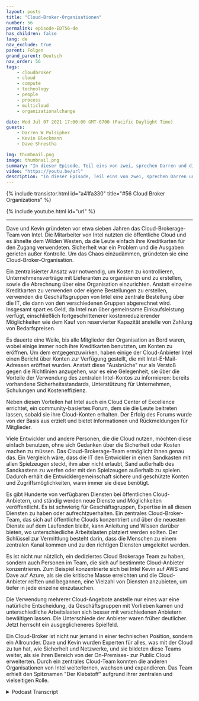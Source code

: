 ```yaml
---
layout: posts
title: "Cloud-Broker-Organisationen"
number: 56
permalink: episode-EDT56-de
has_children: false
lang: de
nav_exclude: true
parent: Folgen
grand_parent: Deutsch
nav_order: 56
tags:
    - cloudbroker
    - cloud
    - compute
    - technology
    - people
    - process
    - multicloud
    - organizationalchange

date: Wed Jul 07 2021 17:00:00 GMT-0700 (Pacific Daylight Time)
guests:
    - Darren W Pulsipher
    - Kevin Bleckmann
    - Dave Shrestha

img: thumbnail.png
image: thumbnail.png
summary: "In dieser Episode, Teil eins von zwei, sprechen Darren und die Intel Cloud Solution Architects Dave Shrestha und Kevin Bleckman über die Bedeutung einer Cloud-Broker-Organisation. Dave und Kevin gründeten vor etwa sieben Jahren das Cloud-Brokerage-Team von Intel. Die Mitarbeiter von Intel nutzten die öffentliche Cloud, und es war wie im Wilden Westen, in dem die Leute einfach ihre Kreditkarten für den Zugriff nutzen. Sicherheit war ein Problem und die Ausgaben gerieten außer Kontrolle. Um das Chaos einzudämmen, haben sie eine Cloud-Broker-Organisation geschaffen."
video: "https://youtu.be/url"
description: "In dieser Episode, Teil eins von zwei, sprechen Darren und die Intel Cloud Solution Architects Dave Shrestha und Kevin Bleckman über die Bedeutung einer Cloud-Broker-Organisation. Dave und Kevin gründeten vor etwa sieben Jahren das Cloud-Brokerage-Team von Intel. Die Mitarbeiter von Intel nutzten die öffentliche Cloud, und es war wie im Wilden Westen, in dem die Leute einfach ihre Kreditkarten für den Zugriff nutzen. Sicherheit war ein Problem und die Ausgaben gerieten außer Kontrolle. Um das Chaos einzudämmen, haben sie eine Cloud-Broker-Organisation geschaffen."
---
```


<div>
{% include transistor.html id="a41fa330" title="#56 Cloud Broker Organizations" %}

{% include youtube.html id="url" %}
</div>

---

Dave und Kevin gründeten vor etwa sieben Jahren das Cloud-Brokerage-Team von Intel. Die Mitarbeiter von Intel nutzten die öffentliche Cloud und es ähnelte dem Wilden Westen, da die Leute einfach ihre Kreditkarten für den Zugang verwendeten. Sicherheit war ein Problem und die Ausgaben gerieten außer Kontrolle. Um das Chaos einzudämmen, gründeten sie eine Cloud-Broker-Organisation.

Ein zentralisierter Ansatz war notwendig, um Kosten zu kontrollieren, Unternehmensverträge mit Lieferanten zu organisieren und zu erstellen, sowie die Abrechnung über eine Organisation einzurichten. Anstatt einzelne Kreditkarten zu verwenden oder eigene Bestellungen zu erstellen, verwenden die Geschäftsgruppen von Intel eine zentrale Bestellung über die IT, die dann von den verschiedenen Gruppen abgerechnet wird. Insgesamt spart es Geld, da Intel nun über gemeinsame Einkaufsleistung verfügt, einschließlich fortgeschrittenerer kostenreduzierender Möglichkeiten wie dem Kauf von reservierter Kapazität anstelle von Zahlung von Bedarfspreisen.

Es dauerte eine Weile, bis alle Mitglieder der Organisation an Bord waren, wobei einige immer noch ihre Kreditkarten benutzten, um Konten zu eröffnen. Um dem entgegenzuwirken, haben einige der Cloud-Anbieter Intel einen Bericht über Konten zur Verfügung gestellt, die mit Intel-E-Mail-Adressen eröffnet wurden. Anstatt diese "Ausbrüche" nur als Verstoß gegen die Richtlinien anzugehen, war es eine Gelegenheit, sie über die Vorteile der Verwendung des zentralen Intel-Kontos zu informieren: bereits vorhandene Sicherheitsstandards, Unterstützung für Unternehmen, Schulungen und Kosteneffizienz.

Neben diesen Vorteilen hat Intel auch ein Cloud Center of Excellence errichtet, ein community-basiertes Forum, dem sie die Leute beitreten lassen, sobald sie ihre Cloud-Konten erhalten. Der Erfolg des Forums wurde von der Basis aus erzielt und bietet Informationen und Rückmeldungen für Mitglieder.

Viele Entwickler und andere Personen, die die Cloud nutzen, möchten diese einfach benutzen, ohne sich Gedanken über die Sicherheit oder Kosten machen zu müssen. Das Cloud-Brokerage-Team ermöglicht ihnen genau das. Ein Vergleich wäre, dass die IT den Entwickler in einen Sandkasten mit allen Spielzeugen steckt, ihm aber nicht erlaubt, Sand außerhalb des Sandkastens zu werfen oder mit den Spielzeugen außerhalb zu spielen. Dadurch erhält die Entwicklergemeinschaft sichere und geschützte Konten und Zugriffsmöglichkeiten, wann immer sie diese benötigt.

Es gibt Hunderte von verfügbaren Diensten bei öffentlichen Cloud-Anbietern, und ständig werden neue Dienste und Möglichkeiten veröffentlicht. Es ist schwierig für Geschäftsgruppen, Expertise in all diesen Diensten zu haben oder aufrechtzuerhalten. Ein zentrales Cloud-Broker-Team, das sich auf öffentliche Clouds konzentriert und über die neuesten Dienste auf dem Laufenden bleibt, kann Anleitung und Wissen darüber bieten, wo unterschiedliche Arbeitslasten platziert werden sollten. Der Schlüssel zur Vermittlung besteht darin, dass die Menschen zu einem zentralen Kanal kommen und zu den richtigen Diensten umgeleitet werden.

Es ist nicht nur nützlich, ein dediziertes Cloud Brokerage Team zu haben, sondern auch Personen im Team, die sich auf bestimmte Cloud-Anbieter konzentrieren. Zum Beispiel konzentrierte sich bei Intel Kevin auf AWS und Dave auf Azure, als sie die kritische Masse erreichten und die Cloud-Anbieter reiften und begannen, eine Vielzahl von Diensten anzubieten, um tiefer in jede einzelne einzutauchen.

Die Verwendung mehrerer Cloud-Angebote anstelle nur eines war eine natürliche Entscheidung, da Geschäftsgruppen mit Vorlieben kamen und unterschiedliche Arbeitslasten sich besser mit verschiedenen Anbietern bewältigen lassen. Die Unterschiede der Anbieter waren früher deutlicher. Jetzt herrscht ein ausgeglicheneres Spielfeld.

Ein Cloud-Broker ist nicht nur jemand in einer technischen Position, sondern ein Allrounder. Dave und Kevin wurden Experten für alles, was mit der Cloud zu tun hat, wie Sicherheit und Netzwerke, und sie bildeten diese Teams weiter, als sie ihren Bereich von der On-Premises- zur Public Cloud erweiterten. Durch ein zentrales Cloud-Team konnten die anderen Organisationen von Intel weiterlernen, wachsen und expandieren. Das Team erhielt den Spitznamen "Der Klebstoff" aufgrund ihrer zentralen und vielseitigen Rolle.



<details>
<summary> Podcast Transcript </summary>

<p></p>

</details>
